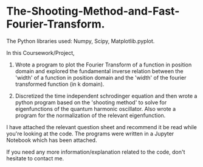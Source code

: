 # The-Shooting-Method-and-Fast-Fourier-Transform.

The Python libraries used: Numpy, Scipy, Matplotlib.pyplot.

In this Coursework/Project, 

1) Wrote a program to plot the Fourier Transform of a function in position domain and explored the fundamental inverse relation between the 'width' of a function in position domain and the 'width' of the fourier transformed function (in k domain).

2) Discretized the time independent schrodinger equation and then wrote a python program based on the 'shooting method' to solve for eigenfunctions of the quantum harmonic oscillator. Also wrote a program for the normalization of the relevant eigenfunction.

I have attached the relevant question sheet and recommend it be read while you're looking at the code. The programs were written in a Jupyter Notebook which has been attached.

If you need any more information/explanation related to the code, don't hesitate to contact me.
